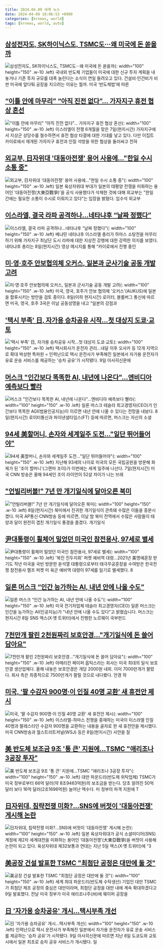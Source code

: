 ```yaml
---
title: 2024.04.09 세계 뉴스
date: 2024-04-09 18:06:53 +0900
categories: [krnews, world]
tags: [krnews, world, auto]
---
```

## [삼성전자도, SK하이닉스도, TSMC도···왜 미국에 돈 쏟을까](https://n.news.naver.com/mnews/article/032/0003289636)

![삼성전자도, SK하이닉스도, TSMC도···왜 미국에 돈 쏟을까](https://mimgnews.pstatic.net/image/origin/032/2024/04/09/3289636.jpg?type=nf220_150){: width="100" height="150" .w-10 .left}
국내외 반도체 기업들이 미국에 대한 신규 투자 계획을 내놓거나 기존 투자 규모를 대폭 늘린다는 소식이 연일 들려오고 있다. 건설비·인건비가 비싼 미국에 앞다퉈 공장을 지으려는 이유는 뭘까. 미국 ‘반도체법’에 따른

## [“이틀 안에 마무리” “아직 진전 없다”… 가자지구 휴전 협상 혼선](https://n.news.naver.com/mnews/article/081/0003442930)

![“이틀 안에 마무리” “아직 진전 없다”… 가자지구 휴전 협상 혼선](https://mimgnews.pstatic.net/image/origin/081/2024/04/09/3442930.jpg?type=nf220_150){: width="100" height="150" .w-10 .left}
이스라엘이 전쟁 6개월을 맞은 7일(현지시간) 가자지구에서 지상군 상당수를 철수하면서 휴전 협상 타결에 대한 기대를 낳고 있다. 다만 이집트 카이로에서 재개된 가자지구 휴전과 인질 석방을 위한 협상을 둘러싸고 전혀

## [외교부, 日자위대 '대동아전쟁' 용어 사용에…"한일 수시 소통 중"](https://n.news.naver.com/mnews/article/277/0005403732)

![외교부, 日자위대 '대동아전쟁' 용어 사용에…"한일 수시 소통 중"](https://mimgnews.pstatic.net/image/origin/277/2024/04/09/5403732.jpg?type=nf220_150){: width="100" height="150" .w-10 .left}
일본 육상자위대 부대가 일본의 태평양 전쟁을 미화하는 용어인 '대동아전쟁(大東亞戰爭)'을 공식 사용했다가 삭제한 것에 대해 외교부는 "한일 간에는 필요한 소통이 수시로 이뤄지고 있다"는 입장을 밝혔다. 임수석 외교부

## [이스라엘, 결국 라파 공격하나…네타냐후 “날짜 정했다”](https://n.news.naver.com/mnews/article/016/0002292341)

![이스라엘, 결국 라파 공격하나…네타냐후 “날짜 정했다”](https://mimgnews.pstatic.net/image/origin/016/2024/04/09/2292341.jpg?type=nf220_150){: width="100" height="150" .w-10 .left}
베냐민 네타냐후 이스라엘 총리가 하마스 소탕전을 마무리하기 위해 가자지구 최남단 도시 라파에 대한 지상전 강행에 대한 강력한 의지를 보였다. 네타냐후 총리는 8일(현지시간) 영상 메시지를 통해 “카이로에서 진행 중인

## [미·영·호주 안보협의체 오커스, 일본과 군사기술 공동 개발 고려](https://n.news.naver.com/mnews/article/008/0005023253)

![미·영·호주 안보협의체 오커스, 일본과 군사기술 공동 개발 고려](https://mimgnews.pstatic.net/image/origin/008/2024/04/09/5023253.jpg?type=nf220_150){: width="100" height="150" .w-10 .left}
미국, 영국, 호주가 안보 협의체 '오커스'(AUKUS)에 일본을 합류시키는 방안을 검토 중이다. 8일(이하 현지시간) 로이터, 블룸버그 통신에 따르면 미국, 영국, 호주 3국은 이날 공동성명을 내고 "일본의 강점과

## ['택시 부족' 日, 자가용 승차공유 시작…첫 대상지 도쿄·교토](https://n.news.naver.com/mnews/article/001/0014620534)

!['택시 부족' 日, 자가용 승차공유 시작…첫 대상지 도쿄·교토](https://mimgnews.pstatic.net/image/origin/001/2024/04/09/14620534.jpg?type=nf220_150){: width="100" height="150" .w-10 .left}
택시회사가 운전자 관리…내달 이후 오사카 등 12개 지역으로 확대 박상현 특파원 = 인력난으로 택시 운전사가 부족해진 일본에서 자가용 운전자가 유료 운송 서비스를 제공하는 '승차 공유'가 시작됐다. 9일 아사히신문에

## [머스크 "인간보다 똑똑한 AI, 내년에 나온다"…엔비디아 예측보다 빨라](https://n.news.naver.com/mnews/article/008/0005023374)

![머스크 "인간보다 똑똑한 AI, 내년에 나온다"…엔비디아 예측보다 빨라](https://mimgnews.pstatic.net/image/origin/008/2024/04/09/5023374.jpg?type=nf220_150){: width="100" height="150" .w-10 .left}
일론 머스크 테슬라 최고경영자(CEO)가 인간보다 똑똑한 AGI(범용인공지능)이 이르면 내년 안에 나올 수 있다는 전망을 내놨다. 8일(현지시간) 로이터통신과 파이낸셜타임스(FT) 등에 따르면, 머스크는 자신의 소셜

## [94세 美할머니, 손자와 세계일주 도전…"일단 뛰어들어야"](https://n.news.naver.com/mnews/article/277/0005403224)

![94세 美할머니, 손자와 세계일주 도전…"일단 뛰어들어야"](https://mimgnews.pstatic.net/image/origin/277/2024/04/08/5403224.jpg?type=nf220_150){: width="100" height="150" .w-10 .left}
지난해 93세의 나이로 미국의 모든 국립공원을 방문해 화제가 된 '조이 할머니'(그랜마 조이)가 이번에는 세계 일주에 나선다. 7일(현지시간) 미국 CNN 방송은 올해 94세인 조이 라이언이 52살 차이가 나는 브래

## ["언빌리버블!" 7년 만 개기일식에 달아오른 북미](https://n.news.naver.com/mnews/article/469/0000794982)

!["언빌리버블!" 7년 만 개기일식에 달아오른 북미](https://mimgnews.pstatic.net/image/origin/469/2024/04/09/794982.jpg?type=nf220_150){: width="100" height="150" .w-10 .left}
8일(현지시간) 북미에서 진귀한 개기일식이 관측돼 수많은 이들을 흥분시켰다. 미국 AP통신·CNN방송 등에 따르면, 이날 밤 북미 전역에서 수많은 사람들이 태양과 달이 완전히 겹친 개기일식 풍경을 즐겼다. 개기일식

## [尹대통령이 휠체어 밀었던 미국인 참전용사, 97세로 별세](https://n.news.naver.com/mnews/article/001/0014620739)

![尹대통령이 휠체어 밀었던 미국인 참전용사, 97세로 별세](https://mimgnews.pstatic.net/image/origin/001/2024/04/09/14620739.jpg?type=nf220_150){: width="100" height="150" .w-10 .left}
'북진 진두지휘' 퍼켓 예비역 대령…2021년 美명예훈장 받기도 작년 미국을 국빈 방문한 윤석열 대통령으로부터 태극무공훈장을 수여받은 한국전쟁 참전용사 랠프 퍼켓 미 육군 예비역 대령이 97세를 일기로 별세했다. 8

## [일론 머스크 “인간 능가하는 AI, 내년 안에 나올 수도”](https://n.news.naver.com/mnews/article/056/0011697890)

![일론 머스크 “인간 능가하는 AI, 내년 안에 나올 수도”](https://mimgnews.pstatic.net/image/origin/056/2024/04/09/11697890.jpg?type=nf220_150){: width="100" height="150" .w-10 .left}
미국 전기차업체 테슬라 최고경영자(CEO) 일론 머스크는 인간을 능가하는 AI(인공지능)가 "내년 안에 나올 수도 있다"고 밝혔습니다. 머스크는 현지시간 8일 SNS 엑스(X·옛 트위터)에서 진행한 노르웨이 국부펀드

## [7천만개 팔린 2천원짜리 보호안경…"개기일식에 돈 쓸어 담아요"](https://n.news.naver.com/mnews/article/277/0005403646)

![7천만개 팔린 2천원짜리 보호안경…"개기일식에 돈 쓸어 담아요"](https://mimgnews.pstatic.net/image/origin/277/2024/04/09/5403646.jpg?type=nf220_150){: width="100" height="150" .w-10 .left}
아메리칸 페이퍼 옵틱스라는 회사는 미국 최대의 일식 보호안경 생산업체다. 올해 내놓은 보호안경은 개당 2000원 내외. 이미 7000만개가 팔렸다. 회사 측은 최종적으로 7500만개가 팔릴 것으로 내다봤다. 안경 하

## [미국, ‘팔 수감자 900명·이 인질 40명 교환’ 새 휴전안 제시](https://n.news.naver.com/mnews/article/032/0003289585)

![미국, ‘팔 수감자 900명·이 인질 40명 교환’ 새 휴전안 제시](https://mimgnews.pstatic.net/image/origin/032/2024/04/09/3289585.jpg?type=nf220_150){: width="100" height="150" .w-10 .left}
이스라엘-하마스 전쟁을 중재하는 미국이 이스라엘 인질 40명과 팔레스타인 수감자 900명을 교환하는 내용을 골자로 한 새 휴전안을 제시했다. 미국 CNN방송과 월스트리트저널(WSJ) 등은 8일(현지시간) 사안을 잘

## [美 반도체 보조금 9조 '통 큰' 지원에…TSMC "애리조나 3공장 투자"](https://n.news.naver.com/mnews/article/119/0002818504)

![美 반도체 보조금 9조 '통 큰' 지원에…TSMC "애리조나 3공장 투자"](https://mimgnews.pstatic.net/image/origin/119/2024/04/08/2818504.jpg?type=nf220_150){: width="100" height="150" .w-10 .left}
대만 파운드리(반도체 위탁업체) TSMC가 미국 정부로부터 66억 달러(약 8조9463억원)의 보조금을 받는다. 당초 알려진 50억 달러 보다 16억 달러(2조1696억원) 늘어난 액수다. 미 정부의 파격 지원에 T

## [日자위대, 침략전쟁 미화?…SNS에 버젓이 '대동아전쟁' 게시해 논란](https://n.news.naver.com/mnews/article/025/0003352681)

![日자위대, 침략전쟁 미화?…SNS에 버젓이 '대동아전쟁' 게시해 논란](https://mimgnews.pstatic.net/image/origin/025/2024/04/08/3352681.jpg?type=nf220_150){: width="100" height="150" .w-10 .left}
일본 육상자위대가 공식 소셜미디어(SNS) 계정에 제2차 세계대전을 미화하는 용어인 ‘대동아전쟁’(大東亞戰爭)을 버젓이 사용해 논란이 되고 있다. 육상자위대 제32보통과 연대는 지난 5일 엑스(X·옛 트위터)에 “3

## [美공장 건설 발표한 TSMC "최첨단 공정은 대만에 둘 것"](https://n.news.naver.com/mnews/article/025/0003352995)

![美공장 건설 발표한 TSMC "최첨단 공정은 대만에 둘 것"](https://mimgnews.pstatic.net/image/origin/025/2024/04/09/3352995.jpg?type=nf220_150){: width="100" height="150" .w-10 .left}
세계 최대 파운드리(반도체 수탁생산) 기업인 대만 TSMC가 최첨단 제조 공정의 중심은 대만이라며, 최첨단 공정을 대만 내에 계속 확대하겠다고 9일 발표했다. 전날 미국 정부가 미국 애리조나주(州)에 웨이퍼 공장을

## [日 '자가용 승차공유' 개시…택시부족 개선](https://n.news.naver.com/mnews/article/011/0004325580)

![日 '자가용 승차공유' 개시…택시부족 개선](https://mimgnews.pstatic.net/image/origin/011/2024/04/09/4325580.jpg?type=nf220_150){: width="100" height="150" .w-10 .left}
인력난으로 택시 운전사가 부족해진 일본에서 자가용 운전자가 유료 운송 서비스를 제공하는 '승차 공유'가 시작됐다. 9일 아사히신문에 따르면 지난 8일 도쿄도와 교토시에서 일본 최초로 승차 공유 서비스가 개시됐다. 일

